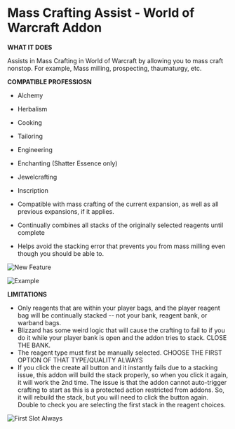 # Mass Crafting Assist - World of Warcraft Addon

**WHAT IT DOES**

Assists in Mass Crafting in World of Warcraft by allowing you to mass craft nonstop. For example, Mass milling, prospecting, thaumaturgy, etc.

**COMPATIBLE PROFESSIOSN**

* Alchemy
* Herbalism
* Cooking
* Tailoring
* Engineering
* Enchanting (Shatter Essence only)
* Jewelcrafting
* Inscription

* Compatible with mass crafting of the current expansion, as well as all previous expansions, if it applies.
* Continually combines all stacks of the originally selected reagents until complete
* Helps avoid the stacking error that prevents you from mass milling even though you should be able to.

![New Feature](https://i.imgur.com/KdEo4ZG.png)

![Example](https://i.imgur.com/8r91gAQ.gif)

**LIMITATIONS**

* Only reagents that are within your player bags, and the player reagent bag will be continually stacked -- not your bank, reagent bank, or warband bags.
* Blizzard has some weird logic that will cause the crafting to fail to if you do it while your player bank is open and the addon tries to stack. CLOSE THE BANK.
* The reagent type must first be manually selected. CHOOSE THE FIRST OPTION OF THAT TYPE/QUALITY ALWAYS
* If you click the create all button and it instantly fails due to a stacking issue, this addon will build the stack properly, so when you click it again, it will work the 2nd time. The issue is that the addon cannot auto-trigger crafting to start as this is a protected action restricted from addons. So, it will rebuild the stack, but you will need to click the button again. Double to check you are selecting the first stack in the reagent choices.

![First Slot Always](https://i.imgur.com/k9KodKZ.png)
